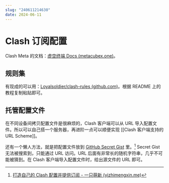 ```yaml
---
slug: "240611214630"
date: 2024-06-11
---
```


# Clash 订阅配置


Clash Meta 的文档：[虚空终端 Docs (metacubex.one)](https://wiki.metacubex.one/)。


## 规则集

有现成的可以用：[Loyalsoldier/clash-rules (github.com)](https://github.com/Loyalsoldier/clash-rules)。根据 README 上的教程复制粘贴即可。


## 托管配置文件

在不同设备间拷贝配置文件是很麻烦的，Clash 客户端可以从 URL 导入配置文件。所以可以自己搭一个服务器，再进阶一点可以顺便实现 [[Clash 客户端支持的 URL Scheme]]。

还有一个懒人方法，就是把配置文件放到 [GitHub Secret Gist](https://gist.github.com/) 里。[^1] Secret Gist 无法被搜索到，只能通过 URL 访问。URL 后面有非常长的随机字符串，几乎不可能被猜到。在 Clash 客户端导入配置文件时，给出源文件的 URL 即可。




[^1]: [打造自己的 Clash 配置并提供订阅 - 一只萌新 (yizhimengxin.me)](https://yizhimengxin.me/2022/10/27/%E6%89%93%E9%80%A0%E8%87%AA%E5%B7%B1%E7%9A%84Clash%E9%85%8D%E7%BD%AE%E5%B9%B6%E6%8F%90%E4%BE%9B%E8%AE%A2%E9%98%85/)


